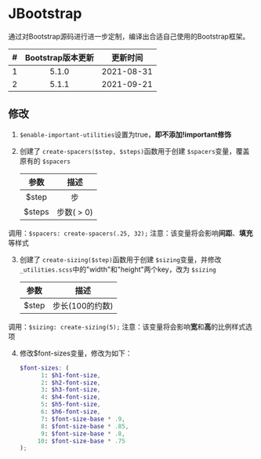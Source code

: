 # JBootstrap

通过对Bootstrap源码进行进一步定制，编译出合适自己使用的Bootstrap框架。


| # | Bootstrap版本更新 |  更新时间  |
| :-: | :-----------------: | :----------: |
| 1 |       5.1.0       | 2021-08-31 |
| 2 |       5.1.1       | 2021-09-21 |

## 修改

1. `$enable-important-utilities`设置为true，**即不添加!important修饰**
2. 创建了 `create-spacers($step, $steps)`函数用于创建 `$spacers`变量，覆盖原有的 `$spacers`


   |  参数  |    描述    |
   | :------: | :----------: |
   | $step |     步     |
   | $steps | 步数( > 0) |

调用：`$spacers: create-spacers(.25, 32);`
注意：该变量将会影响**间距**、**填充**等样式

3. 创建了 `create-sizing($step)`函数用于创建 `$sizing`变量，并修改 ` _utilities.scss`中的"width"和"height"两个key，改为 `$sizing`


   | 参数 |      描述      |
   | :-----: | :---------------: |
   | $step | 步长(100的约数) |

调用：`$sizing: create-sizing(5);`
注意：该变量将会影响**宽**和**高**的比例样式选项

4. 修改$font-sizes变量，修改为如下：
   ```SCSS
   $font-sizes: (
         1: $h1-font-size,
         2: $h2-font-size,
         3: $h3-font-size,
         4: $h4-font-size,
         5: $h5-font-size,
         6: $h6-font-size,
         7: $font-size-base * .9,
         8: $font-size-base * .85,
         9: $font-size-base * .8,
        10: $font-size-base * .75
   );
   ```
